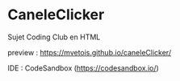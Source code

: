 # CaneleClicker

Sujet Coding Club en HTML

preview : https://mvetois.github.io/caneleClicker/


IDE : CodeSandbox (https://codesandbox.io/)
